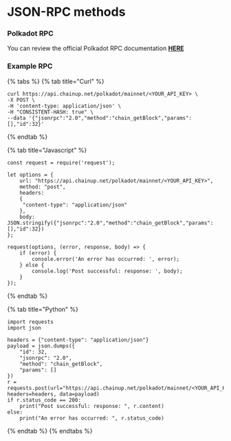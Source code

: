 # JSON-RPC methods

### Polkadot RPC

You can review the official Polkadot RPC documentation [**HERE**](https://polkadot.js.org/docs/substrate/rpc/)

### Example RPC

{% tabs %}
{% tab title="Curl" %}
```
curl https://api.chainup.net/polkadot/mainnet/<YOUR_API_KEY> \
-X POST \
-H 'content-type: application/json' \
-H "CONSISTENT-HASH: true" \
--data '{"jsonrpc":"2.0","method":"chain_getBlock","params":[],"id":32}'
```
{% endtab %}

{% tab title="Javascript" %}
```
const request = require('request');

let options = {
    url: "https://api.chainup.net/polkadot/mainnet/<YOUR_API_KEY>",
    method: "post",
    headers:
    { 
     "content-type": "application/json"
    },
    body: JSON.stringify({"jsonrpc":"2.0","method":"chain_getBlock","params":[],"id":32})
};

request(options, (error, response, body) => {
    if (error) {
        console.error('An error has occurred: ', error);
    } else {
        console.log('Post successful: response: ', body);
    }
});
```
{% endtab %}

{% tab title="Python" %}
```
import requests
import json

headers = {"content-type": "application/json"}
payload = json.dumps({
    "id": 32,
    "jsonrpc": "2.0",
    "method": "chain_getBlock",
    "params": []
})
r = requests.post(url="https://api.chainup.net/polkadot/mainnet/<YOUR_API_KEY>", headers=headers, data=payload)
if r.status_code == 200:
    print("Post successful: response: ", r.content)
else:
    print("An error has occurred: ", r.status_code)
```
{% endtab %}
{% endtabs %}
